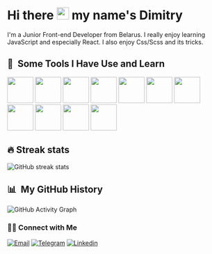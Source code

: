 <h1> Hi there <img src="https://media.giphy.com/media/hvRJCLFzcasrR4ia7z/giphy.gif" width="28"> my name's Dimitry </h1>

<p>I'm a Junior Front-end Developer from Belarus. I really enjoy learning JavaScript and especially React. I also enjoy Css/Scss and its tricks.</p>

<h2> 🚀 &nbsp;Some Tools I Have Use and Learn</h2>
<div>
 <span> <img width='60px' src="https://cdn.jsdelivr.net/gh/devicons/devicon/icons/html5/html5-original-wordmark.svg" /> </span>
 <span> <img width='60px' src="https://cdn.jsdelivr.net/gh/devicons/devicon/icons/css3/css3-original-wordmark.svg" /> </span>
 <span> <img width='60px' src="https://cdn.jsdelivr.net/gh/devicons/devicon/icons/sass/sass-original.svg" />  </span>
 <span> <img width='60px' src="https://cdn.jsdelivr.net/gh/devicons/devicon/icons/javascript/javascript-original.svg" /> </span>
 <span> <img width='60px' src="https://cdn.jsdelivr.net/gh/devicons/devicon/icons/react/react-original-wordmark.svg"/> </span>
 <span> <img width='60px' src="https://cdn.jsdelivr.net/gh/devicons/devicon/icons/redux/redux-original.svg" /> </span>
 <span> <img width='60px' src="https://cdn.jsdelivr.net/gh/devicons/devicon/icons/typescript/typescript-plain.svg" /> </span>
 <span> <img width='60px' src="https://cdn.jsdelivr.net/gh/devicons/devicon/icons/express/express-original-wordmark.svg" /> </span>
 <span> <img width='60px' src="https://cdn.jsdelivr.net/gh/devicons/devicon/icons/mongodb/mongodb-original-wordmark.svg" /> </span>
 <span>  </span>
 <span> <img width='60px' src="https://cdn.jsdelivr.net/gh/devicons/devicon/icons/git/git-original-wordmark.svg" /> </span>
 <span> <img width='60px' src="https://cdn.jsdelivr.net/gh/devicons/devicon/icons/webpack/webpack-original-wordmark.svg" /> </span>
</div>

<h2>🔥 Streak stats </h2>

![GitHub streak stats](https://github-readme-streak-stats.herokuapp.com/?user=Dimitry-prog)  

<h2> 📊 &nbsp;My GitHub History</h2>

![GitHub Activity Graph](https://activity-graph.herokuapp.com/graph?username=Dimitry-prog&theme=dracula)  

<h3> 🤝🏻 Connect with Me </h3>

<p align="left">
<a href="mailto:kfifa3@gmail.com"><img alt="Email" src="https://img.shields.io/badge/Email-kfifa3@gmail.com-blue?style=flat&logo=gmail"></a>
<a href="https://t.me/Dmitry_Myt" target="_blank"><img alt="Telegram" src="https://img.shields.io/badge/Telegram-Dimitry-blue?style=flat&logo=telegram"></a>
<a href="https://www.linkedin.com/in/dimitry-mytnikau-73463a248/" target="_blank"><img alt="Linkedin" src="https://img.shields.io/badge/Linkedin-Dimitry-blue?style=flat&logo=linkedin"></a>
</p>

